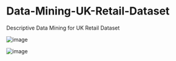 # Data-Mining-UK-Retail-Dataset
Descriptive Data Mining for UK Retail Dataset

![image](https://user-images.githubusercontent.com/72088607/222608602-77400f96-eea5-4ab5-b746-7df17f6a7315.png)

![image](https://user-images.githubusercontent.com/72088607/222608642-f1168632-f270-4025-816d-df4d0c409916.png)
